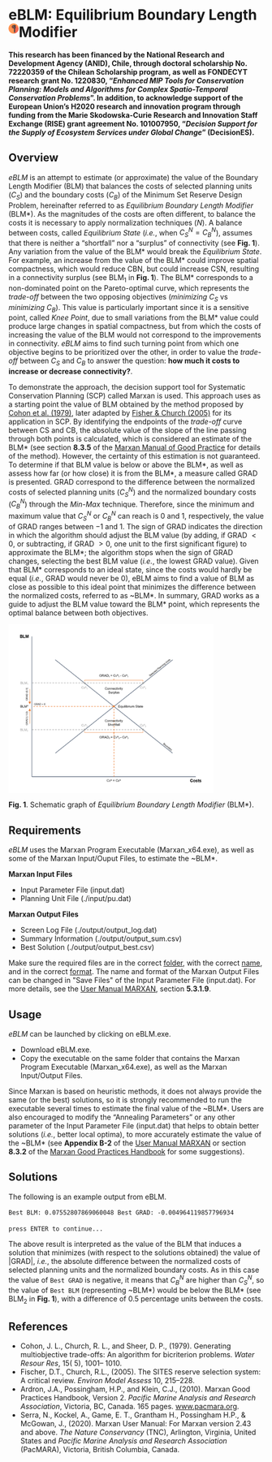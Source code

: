 # eBLM: Equilibrium Boundary Length Modifier <img src='Figures/eBLM_icon.png' align='left' width='4%'/>

**This research has been financed by the National Research and Development Agency (ANID), Chile, through doctoral scholarship No. 72220359 of the Chilean Scholarship program, as well as FONDECYT research grant No. 1220830, “*Enhanced MIP Tools for Conservation Planning: Models and Algorithms for Complex Spatio-Temporal Conservation Problems*”. In addition, to acknowledge support of the European Union’s H2020 research and innovation program through funding from the Marie Skodowska-Curie Research and Innovation Staff Exchange (RISE) grant agreement No. 101007950, “*Decision Support for the Supply of Ecosystem Services under Global Change*” (DecisionES).**

## Overview

*eBLM* is an attempt to estimate (or approximate) the value of the Boundary Length Modifier (BLM) that balances the costs of selected planning units ($C_S$) and the boundary costs ($C_B$) of the Minimum Set Reserve Design Problem, hereinafter referred to as *Equilibrium Boundary Length Modifier* (BLM*). As the magnitudes of the costs are often different, to balance the costs it is necessary to apply normalization techniques ($N$). A balance between costs, called *Equilibrium State* (*i.e.*, when $C_S^N = C_B^N$), assumes that there is neither a “shortfall” nor a “surplus” of connectivity (see **Fig. 1**). Any variation from the value of the BLM* would break the *Equilibrium State*. For example, an increase from the value of the BLM* could improve spatial compactness, which would reduce CBN, but could increase CSN, resulting in a connectivity surplus (see BLM<sub>1</sub> in **Fig. 1**). The BLM* corresponds to a non-dominated point on the Pareto-optimal curve, which represents the *trade-off* between the two opposing objectives (*minimizing* $C_S$ vs *minimizing* $C_B$). This value is particularly important since it is a sensitive point, called *Knee Point*, due to small variations from the BLM* value could produce large changes in spatial compactness, but from which the costs of increasing the value of the BLM would not correspond to the improvements in connectivity. *eBLM* aims to find such turning point from which one objective begins to be prioritized over the other, in order to value the *trade-off* between $C_S$ and $C_B$ to answer the question: **how much it costs to increase or decrease connectivity?**.

To demonstrate the approach, the decision support tool for Systematic Conservation Planning (SCP) called Marxan is used. This approach uses as a starting point the value of BLM obtained by the method proposed by [Cohon et al. (1979)][1], later adapted by [Fisher & Church (2005)][2] for its application in SCP. By identifying the endpoints of the *trade-off* curve between CS and CB, the absolute value of the slope of the line passing through both points is calculated, which is considered an estimate of the BLM* (see section **8.3.5** of the [Marxan Manual of Good Practice][3] for details of the method). However, the certainty of this estimation is not guaranteed. To determine if that BLM value is below or above the BLM*, as well as assess how far (or how close) it is from the BLM*, a measure called GRAD is presented. GRAD correspond to the difference between the normalized costs of selected planning units ($C_S^N$) and the normalized boundary costs ($C_B^N$) through the *Min-Max* technique. Therefore, since the minimum and maximum value that $C_S^N$ or $C_B^N$ can reach is $0$ and $1$, respectively, the value of GRAD ranges between $-1$ and $1$. The sign of GRAD indicates the direction in which the algorithm should adjust the BLM value (by adding, if GRAD $< 0$, or subtracting, if GRAD $> 0$, one unit to the first significant figure) to approximate the BLM*; the algorithm stops when the sign of GRAD changes, selecting the best BLM value (*i.e.*, the lowest GRAD value). Given that BLM* corresponds to an ideal state, since the costs would hardly be equal (*i.e.*, GRAD would never be $0$), eBLM aims to find a value of BLM as close as possible to this ideal point that minimizes the difference between the normalized costs, referred to as ~BLM*. In summary, GRAD works as a guide to adjust the BLM value toward the BLM* point, which represents the optimal balance between both objectives.

<img src='Figures/eBLM_graph.PNG' align='center' width='80%'/>

**Fig. 1**. Schematic graph of *Equilibrium Boundary Length Modifier* (BLM*).

## Requirements

*eBLM* uses the Marxan Program Executable (Marxan_x64.exe), as well as some of the Marxan Input/Ouput Files, to estimate the ~BLM*.

**Marxan Input Files**
- Input Parameter File (input.dat)
- Planning Unit File (./input/pu.dat)

**Marxan Output Files**
- Screen Log File (./output/output_log.dat)
- Summary Information (./output/output_sum.csv)
- Best Solution (./output/output_best.csv)

Make sure the required files are in the correct <ins>folder</ins>, with the correct <ins>name</ins>, and in the correct <ins>format</ins>. The name and format of the Marxan Output Files can be changed in "Save Files" of the Input Parameter File (input.dat). For more details, see the [User Manual MARXAN][4], section **5.3.1.9**.

## Usage

*eBLM* can be launched by clicking on eBLM.exe.

- Download eBLM.exe.
- Copy the executable on the same folder that contains the Marxan Program Executable (Marxan_x64.exe), as well as the Marxan Input/Output Files.

Since Marxan is based on heuristic methods, it does not always provide the same (or the best) solutions, so it is strongly recommended to run the executable several times to estimate the final value of the ~BLM*. Users are also encouraged to modify the “Annealing Parameters” or any other parameter of the Input Parameter File (input.dat) that helps to obtain better solutions (*i.e.*, better local optima), to more accurately estimate the value of the ~BLM* (see **Appendix B-2** of the [User Manual MARXAN][4] or section **8.3.2** of the [Marxan Good Practices Handbook][3] for some suggestions).

## Solutions

The following is an example output from eBLM.

```
Best BLM: 0.07552807869060048 Best GRAD: -0.004964119857796934

press ENTER to continue...
```

The above result is interpreted as the value of the BLM that induces a solution that minimizes (with respect to the solutions obtained) the value of |GRAD|, *i.e.*, the absolute difference between the normalized costs of selected planning units and the normalized boundary costs. As in this case the value of `Best GRAD` is negative, it means that $C_B^N$ are higher than $C_S^N$, so the value of `Best BLM` (representing ~BLM*) would be below the BLM* (see BLM<sub>2</sub> in **Fig. 1**), with a difference of $0.5$ percentage units between the costs.

## References

[1]: https://doi.org/10.1029/WR015i005p01001
[2]: https://doi.org/10.1007/s10666-005-9005-7
[3]: https://marxansolutions.org/wp-content/uploads/2020/04/Marxan-Good-Practices-Handbook-v2-2013.pdf
[4]: https://marxansolutions.org/wp-content/uploads/2021/02/Marxan-User-Manual_2021.pdf

- Cohon, J. L., Church, R. L., and Sheer, D. P., (1979). Generating multiobjective trade-offs: An algorithm for bicriterion problems. *Water Resour Res*, 15( 5), 1001– 1010.
- Fischer, D.T., Church, R.L., (2005). The SITES reserve selection system: A critical review. *Environ Model Assess* 10, 215–228.
- Ardron, J.A., Possingham, H.P., and Klein, C.J., (2010). Marxan Good Practices Handbook, Version 2. *Pacific Marine Analysis and Research Association*, Victoria, BC, Canada. 165 pages. www.pacmara.org. 
- Serra, N., Kockel, A., Game, E. T., Grantham H., Possingham H.P., & McGowan, J., (2020). Marxan User Manual: For Marxan version 2.43 and above. *The Nature Conservancy* (TNC), Arlington, Virginia, United States and *Pacific Marine Analysis and Research Association* (PacMARA), Victoria, British Columbia, Canada.

